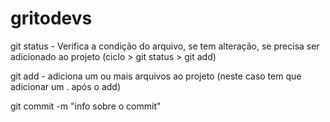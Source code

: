 # gritodevs

git status - Verifica a condição do arquivo, se tem alteração, se precisa ser adicionado ao projeto 
    (ciclo > git status > git add) 

git add - adiciona um ou mais arquivos ao projeto (neste caso tem que adicionar um . após o add)

git commit -m "info sobre o commit"

 
